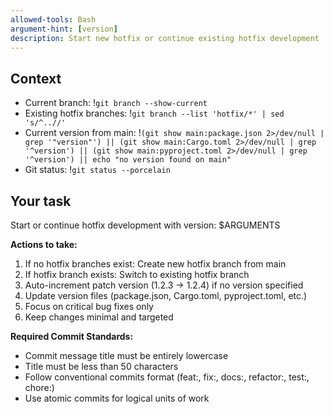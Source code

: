 ```yaml
---
allowed-tools: Bash
argument-hint: [version]
description: Start new hotfix or continue existing hotfix development
---
```


## Context

- Current branch: !`git branch --show-current`
- Existing hotfix branches: !`git branch --list 'hotfix/*' | sed 's/^..//'`
- Current version from main: !`(git show main:package.json 2>/dev/null | grep '"version"') || (git show main:Cargo.toml 2>/dev/null | grep '^version') || (git show main:pyproject.toml 2>/dev/null | grep '^version') || echo "no version found on main"`
- Git status: !`git status --porcelain`

## Your task

Start or continue hotfix development with version: $ARGUMENTS

**Actions to take:**
1. If no hotfix branches exist: Create new hotfix branch from main
2. If hotfix branch exists: Switch to existing hotfix branch
3. Auto-increment patch version (1.2.3 → 1.2.4) if no version specified
4. Update version files (package.json, Cargo.toml, pyproject.toml, etc.)
5. Focus on critical bug fixes only
6. Keep changes minimal and targeted

**Required Commit Standards:**
- Commit message title must be entirely lowercase
- Title must be less than 50 characters
- Follow conventional commits format (feat:, fix:, docs:, refactor:, test:, chore:)
- Use atomic commits for logical units of work

